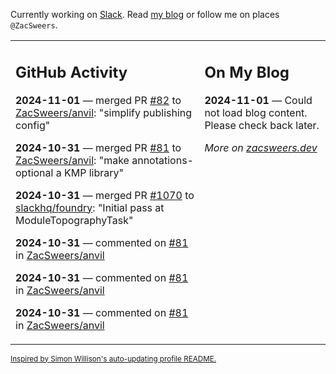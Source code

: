 Currently working on [Slack](https://slack.com/). Read [my blog](https://zacsweers.dev/) or follow me on places `@ZacSweers`.

<table><tr><td valign="top" width="60%">

## GitHub Activity
<!-- githubActivity starts -->
**2024-11-01** — merged PR [#82](https://github.com/ZacSweers/anvil/pull/82) to [ZacSweers/anvil](https://github.com/ZacSweers/anvil): "simplify publishing config"

**2024-10-31** — merged PR [#81](https://github.com/ZacSweers/anvil/pull/81) to [ZacSweers/anvil](https://github.com/ZacSweers/anvil): "make annotations-optional a KMP library"

**2024-10-31** — merged PR [#1070](https://github.com/slackhq/foundry/pull/1070) to [slackhq/foundry](https://github.com/slackhq/foundry): "Initial pass at ModuleTopographyTask"

**2024-10-31** — commented on [#81](https://github.com/ZacSweers/anvil/pull/81#issuecomment-2450411999) in [ZacSweers/anvil](https://github.com/ZacSweers/anvil)

**2024-10-31** — commented on [#81](https://github.com/ZacSweers/anvil/pull/81#issuecomment-2450235152) in [ZacSweers/anvil](https://github.com/ZacSweers/anvil)

**2024-10-31** — commented on [#81](https://github.com/ZacSweers/anvil/pull/81#issuecomment-2450234462) in [ZacSweers/anvil](https://github.com/ZacSweers/anvil)
<!-- githubActivity ends -->
</td><td valign="top" width="40%">

## On My Blog
<!-- blog starts -->
**2024-11-01** — Could not load blog content. Please check back later.
<!-- blog ends -->
_More on [zacsweers.dev](https://zacsweers.dev/)_
</td></tr></table>

<sub><a href="https://simonwillison.net/2020/Jul/10/self-updating-profile-readme/">Inspired by Simon Willison's auto-updating profile README.</a></sub>